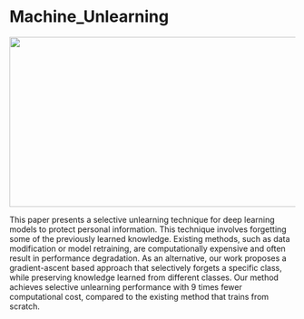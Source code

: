 # Machine_Unlearning


<img src="![hihih](https://github.com/chan-2/Machine-Unlearning/assets/44949723/9e2b8b9c-f22e-45e1-bfe6-a7346b05825d)" width="600" height="300"/>


This paper presents a selective unlearning technique for deep learning models to protect personal information. This technique involves forgetting some of the previously learned knowledge. Existing methods, such as data modification or model retraining, are computationally expensive and often result in performance degradation. As an alternative, our work proposes a gradient-ascent based approach that selectively forgets a specific class, while preserving knowledge learned from different classes. Our method achieves selective unlearning performance with 9 times fewer computational cost, compared to the existing method that trains from scratch.
